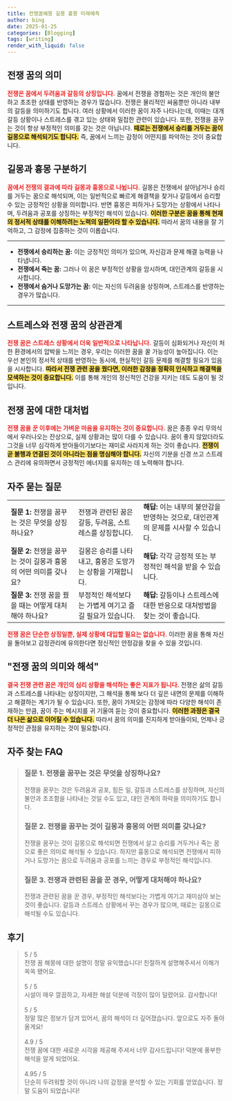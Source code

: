 ```yaml
---
title: 전쟁꿈해몽 길몽 흉몽 미래예측
author: bing
date: 2025-01-25
categories: [Blogging]
tags: [writing]
render_with_liquid: false
---
```



<h2 id='전쟁 꿈의 의미'>전쟁 꿈의 의미</h2>

<p><b><span style="color: #ee2323;">전쟁은 꿈에서 두려움과 갈등의 상징입니다.</span></b> 꿈에서 전쟁을 경험하는 것은 개인의 불안하고 초조한 상태를 반영하는 경우가 많습니다. 전쟁은 물리적인 싸움뿐만 아니라 내부의 갈등을 의미하기도 합니다. 여러 상황에서 이러한 꿈이 자주 나타나는데, 이때는 대개 갈등 상황이나 스트레스를 겪고 있는 상태와 밀접한 관련이 있습니다. 또한, 전쟁을 꿈꾸는 것이 항상 부정적인 의미를 갖는 것은 아닙니다. <b><span style="background-color: #ffe066;">때로는 전쟁에서 승리를 거두는 꿈이 길몽으로 해석되기도 합니다.</span></b> 즉, 꿈에서 느끼는 감정이 어떤지를 파악하는 것이 중요합니다.</p>

<h2 id='길몽과 흉몽 구분하기'>길몽과 흉몽 구분하기</h2>

<p><b><span style="color: #ee2323;">꿈에서 전쟁의 결과에 따라 길몽과 흉몽으로 나뉩니다.</span></b> 길몽은 전쟁에서 살아남거나 승리를 거두는 꿈으로 해석되며, 이는 일반적으로 빠르게 해결책을 찾거나 갈등에서 승리할 수 있는 긍정적인 상황을 의미합니다. 반면 흉몽은 피하거나 도망가는 상황에서 나타나며, 두려움과 공포를 상징하는 부정적인 해석이 있습니다. <b><span style="background-color: #ffe066;">이러한 구분은 꿈을 통해 현재의 정서적 상태를 이해하려는 노력의 일환이라 할 수 있습니다.</span></b> 따라서 꿈의 내용을 잘 기억하고, 그 감정에 집중하는 것이 이롭습니다.</p>

<hr />

<ul>
    <li><b>전쟁에서 승리하는 꿈:</b> 이는 긍정적인 의미가 있으며, 자신감과 문제 해결 능력을 나타냅니다.</li>
    <li><b>전쟁에서 죽는 꿈:</b> 그러나 이 꿈은 부정적인 상황을 암시하며, 대인관계의 갈등을 시사합니다.</li>
    <li><b>전쟁에서 숨거나 도망가는 꿈:</b> 이는 자신의 두려움을 상징하며, 스트레스를 반영하는 경우가 많습니다.</li>
</ul>

<hr />

<h2 id='스트레스와 전쟁 꿈의 상관관계'>스트레스와 전쟁 꿈의 상관관계</h2>

<p><b><span style="color: #ee2323;">전쟁 꿈은 스트레스 상황에서 더욱 일반적으로 나타납니다.</span></b> 갈등이 심화되거나 자신이 처한 환경에서의 압박을 느끼는 경우, 우리는 이러한 꿈을 꿀 가능성이 높아집니다. 이는 우선 본인의 정서적 상태를 반영하는 동시에, 현실적인 갈등 문제를 해결할 필요가 있음을 시사합니다. <b><span style="background-color: #ffe066;">따라서 전쟁 관련 꿈을 꿨다면, 이러한 감정을 정확히 인식하고 해결책을 모색하는 것이 중요합니다.</span></b> 이를 통해 개인의 정신적인 건강을 지키는 데도 도움이 될 것입니다.</p>

<h2 id='전쟁 꿈에 대한 대처법'>전쟁 꿈에 대한 대처법</h2>

<p><b><span style="color: #ee2323;">전쟁 꿈을 꾼 이후에는 가벼운 마음을 유지하는 것이 중요합니다.</span></b> 꿈은 종종 우리 무의식에서 우러나오는 잔상으로, 실제 상황과는 많이 다를 수 있습니다. 꿈이 좋지 않았더라도 그것을 너무 심각하게 받아들이기보다는 재미로 사라지게 하는 것이 좋습니다. <b><span style="background-color: #ffe066;">전쟁이 곧 불행과 연결된 것이 아니라는 점을 명심해야 합니다.</span></b> 자신의 기분을 신경 쓰고 스트레스 관리에 유의하면서 긍정적인 에너지를 유지하는 데 노력해야 합니다.</p>

<h2 id='자주 묻는 질문'>자주 묻는 질문</h2>

<table>
    <tr>
        <td><b>질문 1:</b> 전쟁을 꿈꾸는 것은 무엇을 상징하나요?</td>
        <td>전쟁과 관련된 꿈은 갈등, 두려움, 스트레스를 상징합니다.</td>
        <td><b>해답:</b> 이는 내부의 불안감을 반영하는 것으로, 대인관계의 문제를 시사할 수 있습니다.</td>
    </tr>
    <tr>
        <td><b>질문 2:</b> 전쟁을 꿈꾸는 것이 길몽과 흉몽의 어떤 의미를 갖나요?</td>
        <td>길몽은 승리를 나타내고, 흉몽은 도망가는 상황을 기재합니다.</td>
        <td><b>해답:</b> 각각 긍정적 또는 부정적인 해석을 받을 수 있습니다.</td>
    </tr>
    <tr>
        <td><b>질문 3:</b> 전쟁 꿈을 꿨을 때는 어떻게 대처해야 하나요?</td>
        <td>부정적인 해석보다는 가볍게 여기고 즐길 필요가 있습니다.</td>
        <td><b>해답:</b> 갈등이나 스트레스에 대한 반응으로 대처방법을 찾는 것이 좋습니다.</td>
    </tr>
</table>

<p><b><span style="color: #ee2323;">전쟁 꿈은 단순한 상징일뿐, 실제 상황에 대입할 필요는 없습니다.</span></b> 이러한 꿈을 통해 자신을 돌아보고 감정관리에 유의한다면 정신적인 안정감을 찾을 수 있을 것입니다.</p>

<h2 id='결론'>"전쟁 꿈의 의미와 해석"</h2>

<p><b><span style="color: #ee2323;">결국 전쟁 관련 꿈은 개인의 심리 상황을 해석하는 좋은 지표가 됩니다.</span></b> 전쟁은 삶의 갈등과 스트레스를 나타내는 상징이지만, 그 해석을 통해 보다 더 깊은 내면의 문제를 이해하고 해결하는 계기가 될 수 있습니다. 또한, 꿈이 가져오는 감정에 따라 다양한 해석이 존재하는 만큼, 꿈이 주는 메시지를 귀 기울여 듣는 것이 중요합니다. <b><span style="background-color: #ffe066;">이러한 과정은 결국 더 나은 삶으로 이어질 수 있습니다.</span></b> 따라서 꿈의 의미를 진지하게 받아들이되, 언제나 긍정적인 관점을 유지하는 것이 필요합니다.</p>


<h2 id='자주_찾는_FAQ'>자주 찾는 FAQ</h2>
<div itemscope="" itemtype="https://schema.org/FAQPage"> 
<blockquote> 
<div itemscope="" itemprop="mainEntity" itemtype="https://schema.org/Question"> 
<h3 itemprop="name">질문 1. 전쟁을 꿈꾸는 것은 무엇을 상징하나요?</h3> 
<div itemscope="" itemprop="acceptedAnswer" itemtype="https://schema.org/Answer"> 
<span itemprop="text"> 
<p>전쟁을 꿈꾸는 것은 두려움과 공포, 힘든 일, 갈등과 스트레스를 상징하며, 자신의 불안과 초조함을 나타내는 것일 수도 있고, 대인 관계의 하락을 의미하기도 합니다.</p> 
</span> 
</div> 
</div> 

<div itemscope="" itemprop="mainEntity" itemtype="https://schema.org/Question"> 
<h3 itemprop="name">질문 2. 전쟁을 꿈꾸는 것이 길몽과 흉몽의 어떤 의미를 갖나요?</h3> 
<div itemscope="" itemprop="acceptedAnswer" itemtype="https://schema.org/Answer"> 
<span itemprop="text"> 
<p>전쟁을 꿈꾸는 것이 길몽으로 해석되면 전쟁에서 살고 승리를 거두거나 죽는 꿈으로 좋은 의미로 해석될 수 있습니다. 하지만 흉몽으로 해석되면 전쟁에서 피하거나 도망가는 꿈으로 두려움과 공포를 느끼는 경우로 부정적인 해석입니다.</p> 
</span> 
</div> 
</div> 

<div itemscope="" itemprop="mainEntity" itemtype="https://schema.org/Question"> 
<h3 itemprop="name">질문 3. 전쟁과 관련된 꿈을 꾼 경우, 어떻게 대처해야 하나요?</h3> 
<div itemscope="" itemprop="acceptedAnswer" itemtype="https://schema.org/Answer"> 
<span itemprop="text"> 
<p>전쟁과 관련된 꿈을 꾼 경우, 부정적인 해석보다는 가볍게 여기고 재미삼아 보는 것이 좋습니다. 갈등과 스트레스 상황에서 꾸는 경우가 많으며, 때로는 길몽으로 해석될 수도 있습니다.</p> 
</span> 
</div> 
</div> 

</blockquote> 
</div>
<h2 id='후기'>후기</h2>
<div itemscope itemtype="https://schema.org/Product">
  <blockquote>
  <div itemprop="review" itemscope itemtype="https://schema.org/Review">
      <div itemprop="reviewRating" itemscope itemtype="https://schema.org/Rating"> <span itemprop="ratingValue">5</span> / <span itemprop="bestRating">5</span> </div>
      <span itemprop="reviewBody">전쟁 꿈 해몽에 대한 설명이 정말 유익했습니다! 친절하게 설명해주셔서 이해가 쏙쏙 됐어요.</span>
  </div>
  <br>
  <div itemprop="review" itemscope itemtype="https://schema.org/Review">
      <div itemprop="reviewRating" itemscope itemtype="https://schema.org/Rating"> <span itemprop="ratingValue">5</span> / <span itemprop="bestRating">5</span> </div>
      <span itemprop="reviewBody">시설이 매우 깔끔하고, 자세한 해설 덕분에 걱정이 많이 덜렸어요. 감사합니다!</span>
  </div>
  <br>
  <div itemprop="review" itemscope itemtype="https://schema.org/Review">
      <div itemprop="reviewRating" itemscope itemtype="https://schema.org/Rating"> <span itemprop="ratingValue">5</span> / <span itemprop="bestRating">5</span> </div>
      <span itemprop="reviewBody">정말 많은 정보가 담겨 있어서, 꿈의 해석이 더 깊어졌습니다. 앞으로도 자주 돌아올게요!</span>
  </div>
  <br>
  <div itemprop="review" itemscope itemtype="https://schema.org/Review">
      <div itemprop="reviewRating" itemscope itemtype="https://schema.org/Rating"> <span itemprop="ratingValue">4.9</span> / <span itemprop="bestRating">5</span> </div>
      <span itemprop="reviewBody">전쟁 꿈에 대한 새로운 시각을 제공해 주셔서 너무 감사드립니다! 덕분에 풍부한 해석을 알게 되었어요.</span>
  </div>
  <br>
  <div itemprop="review" itemscope itemtype="https://schema.org/Review">
      <div itemprop="reviewRating" itemscope itemtype="https://schema.org/Rating"> <span itemprop="ratingValue">4.95</span> / <span itemprop="bestRating">5</span> </div>
      <span itemprop="reviewBody">단순히 두려워할 것이 아니라 나의 감정을 분석할 수 있는 기회를 얻었습니다. 정말 도움이 되었습니다!</span>
  </div>
  </blockquote>
</div>
